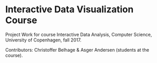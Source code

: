 # Interactive Data Visualization Course

Project Work for course Interactive Data Analysis, Computer Science, University of Copenhagen, fall 2017.

Contributors: Christoffer Belhage & Asger Andersen (students at the course).
